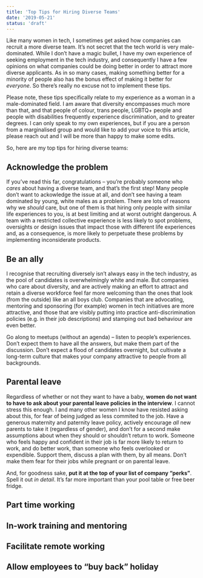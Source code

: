 ```yaml
---
title: 'Top Tips for Hiring Diverse Teams'
date: '2019-05-21'
status: 'draft'
---
```


Like many women in tech, I sometimes get asked how companies can recruit a more diverse team. It’s not secret that the tech world is very male-dominated. While I don’t have a magic bullet, I have my own experience of seeking employment in the tech industry, and consequently I have a few opinions on what companies could be doing better in order to attract more diverse applicants. As in so many cases, making something better for a minority of people also has the bonus effect of making it better for _everyone_. So there’s really no excuse not to implement these tips.

Please note, these tips specifically relate to my experience as a woman in a male-dominated field. I am aware that diversity encompasses much more than that, and that people of colour, trans people, LGBTQ+ people and people with disabilities frequently experience discrimination, and to greater degrees. I can only speak to my own experiences, but if you are a person from a marginalised group and would like to add your voice to this article, please reach out and I will be more than happy to make some edits.

So, here are my top tips for hiring diverse teams:

## Acknowledge the problem

If you’ve read this far, congratulations – you’re probably someone who _cares_ about having a diverse team, and that’s the first step! Many people don’t want to ackowledge the issue at all, and don’t see having a team dominated by young, white males as a problem. There are lots of reasons why we _should_ care, but one of them is that hiring only people with similar life experiences to you, is at best limiting and at worst outright dangerous. A team with a restricted collective experience is less likely to spot problems, oversights or design issues that impact those with different life experiences and, as a consequence, is more likely to perpetuate these problems by implementing inconsiderate products.

## Be an ally

I recognise that recruiting diversely isn’t always easy in the tech industry, as the pool of candidates is overwhelmingly white and male. But companies who care about diversity, and are actively making an effort to attract and retain a diverse workforce feel far more welcoming than the ones that look (from the outside) like an all boys club. Companies that are advocating, mentoring and sponsoring (for example) women in tech initiatives are more attractive, and those that are visibly putting into practice anti-discrimination policies (e.g. in their job descriptions) and stamping out bad behaviour are even better.

Go along to meetups (without an agenda) – listen to people’s experiences. Don’t expect them to have all the answers, but make them part of the discussion. Don’t expect a flood of candidates overnight, but cultivate a long-term culture that makes your company attractive to people from all backgrounds.

## Parental leave

Regardless of whether or not they want to have a baby, **women do not want to have to ask about your parental leave policies in the interview**. I cannot stress this enough. I and many other women I know have resisted asking about this, for fear of being judged as less commited to the job. Have a generous maternity and paternity leave policy, actively encourage _all_ new parents to take it (regardless of gender), and don’t for a second make assumptions about when they should or shouldn’t return to work. Someone who feels happy and confident in their job is far more likely to return to work, and do better work, than someone who feels overlooked or expendible. Support them, discuss a plan with them, by all means. Don’t make them fear for their jobs while pregnant or on parental leave.

And, for goodness sake, **put it at the top of your list of company “perks”**. Spell it out _in detail_. It’s far more important than your pool table or free beer fridge.

## Part time working

## In-work training and mentoring

## Facilitate remote working

## Allow employees to “buy back” holiday
